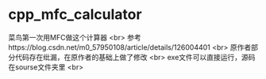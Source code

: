 # cpp_mfc_calculator
菜鸟第一次用MFC做这个计算器 \<br>
参考https://blog.csdn.net/m0_57950108/article/details/126004401 \<br>
原作者部分代码存在纰漏，在原作者的基础上做了修改 \<br>
exe文件可以直接运行，源码在sourse文件夹里 \<br>
